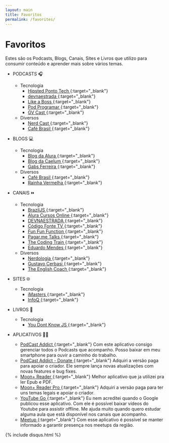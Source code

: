 ```yaml
---
layout: main
title: Favoritos
permalink: /favorites/
---
```


# Favoritos
Estes são os Podcasts, Blogs, Canais, Sites e Livros que utilizo para consumir conteúdo e aprender mais sobre vários temas.

* PODCASTS 🎧
    + Tecnologia
        - [Hipsted Ponto Tech <i class="fa fa-external-link-square" aria-hidden="true"></i>](https://hipsters.tech/){:target="_blank"}
        - [devnaestrada <i class="fa fa-external-link-square" aria-hidden="true"></i>](https://devnaestrada.com.br/){:target="_blank"}
        - [Like a Boss <i class="fa fa-external-link-square" aria-hidden="true"></i>](https://www.likeaboss.com.br/){:target="_blank"}
        - [Pod Programar <i class="fa fa-external-link-square" aria-hidden="true"></i>](https://mundopodcast.com.br/podprogramar/){:target="_blank"}
        - [GV Cast <i class="fa fa-external-link-square" aria-hidden="true"></i>](https://geracaodevalor.com/gvcast/){:target="_blank"}
    + Diversos
        - [Nerd Cast <i class="fa fa-external-link-square" aria-hidden="true"></i>](https://jovemnerd.com.br/nerdcast/){:target="_blank"}
        - [Café Brasil <i class="fa fa-external-link-square" aria-hidden="true"></i>](http://www.portalcafebrasil.com.br/podcasts/){:target="_blank"}

* BLOGS 💻
    + Tecnologia
        - [Blog da Alura <i class="fa fa-external-link-square" aria-hidden="true"></i>](http://blog.alura.com.br//){:target="_blank"}
        - [Blog da Caelum <i class="fa fa-external-link-square" aria-hidden="true"></i>](http://blog.caelum.com.br/){:target="_blank"}
        - [Gabs Ferreira <i class="fa fa-external-link-square" aria-hidden="true"></i>](http://gabsferreira.com/){:target="_blank"}
    + Diversos
        - [Café Brasil <i class="fa fa-external-link-square" aria-hidden="true"></i>](http://www.portalcafebrasil.com.br/todos/artigos/){:target="_blank"}
        - [Rainha Vermelha <i class="fa fa-external-link-square" aria-hidden="true"></i>](http://scienceblogs.com.br/rainha/){:target="_blank"}

* CANAIS ⏩
    + Tecnologia
        - [BrazilJS <i class="fa fa-external-link-square" aria-hidden="true"></i>](https://www.youtube.com/user/BrazilJS){:target="_blank"}
        - [Alura Cursos Online <i class="fa fa-external-link-square" aria-hidden="true"></i>](https://www.youtube.com/channel/UCo7EHzKF2zDFWszw7Dg4mPw){:target="_blank"}
        - [DEVNAESTRADA <i class="fa fa-external-link-square" aria-hidden="true"></i>](https://www.youtube.com/channel/UCtIygB7LtILSFWR0kxtZC-A){:target="_blank"}
        - [Código Fonte TV <i class="fa fa-external-link-square" aria-hidden="true"></i>](https://www.youtube.com/channel/UCFuIUoyHB12qpYa8JpxoxowA){:target="_blank"}
        - [Fun Fun Function <i class="fa fa-external-link-square" aria-hidden="true"></i>](https://www.youtube.com/channel/UCO1cgjhGzsSYb1rsB4bFe4Q){:target="_blank"}
        - [Pagar.me Talks <i class="fa fa-external-link-square" aria-hidden="true"></i>](https://www.youtube.com/channel/UCNhSCufrcOMeFvzEM7tt9Lw){:target="_blank"}
        - [The Coding Train <i class="fa fa-external-link-square" aria-hidden="true"></i>](https://www.youtube.com/channel/UCvjgXvBlbQiydffZU7m1_aw){:target="_blank"}
        - [Eduardo Mendes <i class="fa fa-external-link-square" aria-hidden="true"></i>](https://www.youtube.com/channel/UCAaKeg-BocRqphErdtIUFFw){:target="_blank"}
    + Diversos
        - [Nerdologia <i class="fa fa-external-link-square" aria-hidden="true"></i>](https://www.youtube.com/channel/UClu474HMt895mVxZdlIHXEA){:target="_blank"}
        - [Gustavo Cerbasi <i class="fa fa-external-link-square" aria-hidden="true"></i>](https://www.youtube.com/channel/UC_mSfchV-fgpPy-vuwML8_A){:target="_blank"}
        - [The English Coach <i class="fa fa-external-link-square" aria-hidden="true"></i>](https://www.youtube.com/channel/UC-g0gSStENkYPXFRsKrlvyA){:target="_blank"}
    
* SITES 🌐
    + Tecnologia
        - [iMasters <i class="fa fa-external-link-square" aria-hidden="true"></i>](https://imasters.com.br/){:target="_blank"}
        - [InfoQ <i class="fa fa-external-link-square" aria-hidden="true"></i>](https://www.infoq.com/br){:target="_blank"}
        
* LIVROS 📘
    + Tecnologia
        - [You Dont Know JS <i class="fa fa-external-link-square" aria-hidden="true"></i>](https://github.com/getify/You-Dont-Know-JS){:target="_blank"}
        
* APLICATIVOS 👨‍💻
    - [PodCast Addict <i class="fa fa-external-link-square" aria-hidden="true"></i>](https://play.google.com/store/apps/details?id=com.bambuna.podcastaddict){:target="_blank"} Com este aplicativo consigo gerenciar todos o Podcasts que acompanho. Posso baixar em meu smartphone para ouvir a caminho do trabalho.
    - [PodCast Addict - Donate <i class="fa fa-external-link-square" aria-hidden="true"></i>](https://play.google.com/store/apps/details?id=com.bambuna.podcastaddictdonate){:target="_blank"} Adquiri a versão paga para apoiar o criador. Ele sempre lança novas atualizações com novas features e bug fixes.
    - [Moon+ Reader <i class="fa fa-external-link-square" aria-hidden="true"></i>](https://play.google.com/store/apps/details?id=com.flyersoft.moonreader){:target="_blank"} Melhor aplicativo que ja utilizei pra ler Epub e PDF.
    - [Moon+ Reader Pro <i class="fa fa-external-link-square" aria-hidden="true"></i>](https://play.google.com/store/apps/details?id=com.flyersoft.moonreaderp){:target="_blank"} Adquiri a versão paga para ter uns temas legais e apoiar o criador.
    - [YouTube Go <i class="fa fa-external-link-square" aria-hidden="true"></i>](https://play.google.com/store/apps/details?id=com.google.android.apps.youtube.mango){:target="_blank"} Eu nem acreditei quando o Google publicou esse aplicativo. Com ele é possível baixar vídeos do Youtube para assistir offline. Me ajuda muito quando quero estudar alguma aula que está disponível nos canais que acompanho.
    - [Meetup <i class="fa fa-external-link-square" aria-hidden="true"></i>](https://play.google.com/store/apps/details?id=com.meetup){:target="_blank"} Com esse aplicativo é possível se manter informado a garantir presença nos meetups da região.
       
        
<div class="discus-content">
    <div class="wrap-content">
        {% include disqus.html %}
    </div>
</div>      